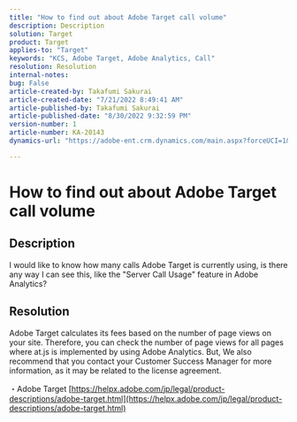 ```yaml
---
title: "How to find out about Adobe Target call volume"
description: Description
solution: Target
product: Target
applies-to: "Target"
keywords: "KCS, Adobe Target, Adobe Analytics, Call"
resolution: Resolution
internal-notes: 
bug: False
article-created-by: Takafumi Sakurai
article-created-date: "7/21/2022 8:49:41 AM"
article-published-by: Takafumi Sakurai
article-published-date: "8/30/2022 9:32:59 PM"
version-number: 1
article-number: KA-20143
dynamics-url: "https://adobe-ent.crm.dynamics.com/main.aspx?forceUCI=1&pagetype=entityrecord&etn=knowledgearticle&id=7fa41b08-d208-ed11-82e4-00224808e7b0"

---
```

# How to find out about Adobe Target call volume

## Description

I would like to know how many calls Adobe Target is currently using, is there any way I can see this, like the "Server Call Usage" feature in Adobe Analytics?

## Resolution


Adobe Target calculates its fees based on the number of page views on your site. Therefore, you can check the number of page views for all pages where at.js is implemented by using Adobe Analytics. But, We also recommend that you contact your Customer Success Manager for more information, as it may be related to the license agreement.

・Adobe Target
[https://helpx.adobe.com/jp/legal/product-descriptions/adobe-target.html](https://helpx.adobe.com/jp/legal/product-descriptions/adobe-target.html)


